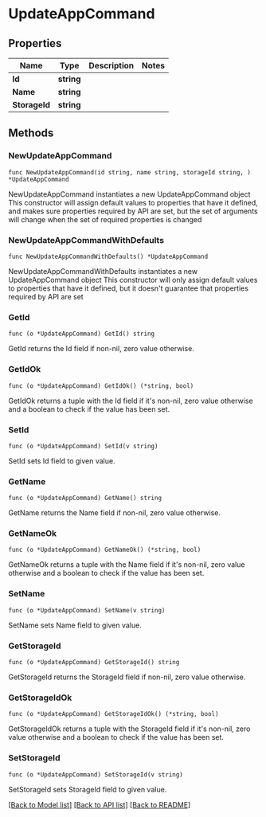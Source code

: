 # UpdateAppCommand

## Properties

Name | Type | Description | Notes
------------ | ------------- | ------------- | -------------
**Id** | **string** |  | 
**Name** | **string** |  | 
**StorageId** | **string** |  | 

## Methods

### NewUpdateAppCommand

`func NewUpdateAppCommand(id string, name string, storageId string, ) *UpdateAppCommand`

NewUpdateAppCommand instantiates a new UpdateAppCommand object
This constructor will assign default values to properties that have it defined,
and makes sure properties required by API are set, but the set of arguments
will change when the set of required properties is changed

### NewUpdateAppCommandWithDefaults

`func NewUpdateAppCommandWithDefaults() *UpdateAppCommand`

NewUpdateAppCommandWithDefaults instantiates a new UpdateAppCommand object
This constructor will only assign default values to properties that have it defined,
but it doesn't guarantee that properties required by API are set

### GetId

`func (o *UpdateAppCommand) GetId() string`

GetId returns the Id field if non-nil, zero value otherwise.

### GetIdOk

`func (o *UpdateAppCommand) GetIdOk() (*string, bool)`

GetIdOk returns a tuple with the Id field if it's non-nil, zero value otherwise
and a boolean to check if the value has been set.

### SetId

`func (o *UpdateAppCommand) SetId(v string)`

SetId sets Id field to given value.


### GetName

`func (o *UpdateAppCommand) GetName() string`

GetName returns the Name field if non-nil, zero value otherwise.

### GetNameOk

`func (o *UpdateAppCommand) GetNameOk() (*string, bool)`

GetNameOk returns a tuple with the Name field if it's non-nil, zero value otherwise
and a boolean to check if the value has been set.

### SetName

`func (o *UpdateAppCommand) SetName(v string)`

SetName sets Name field to given value.


### GetStorageId

`func (o *UpdateAppCommand) GetStorageId() string`

GetStorageId returns the StorageId field if non-nil, zero value otherwise.

### GetStorageIdOk

`func (o *UpdateAppCommand) GetStorageIdOk() (*string, bool)`

GetStorageIdOk returns a tuple with the StorageId field if it's non-nil, zero value otherwise
and a boolean to check if the value has been set.

### SetStorageId

`func (o *UpdateAppCommand) SetStorageId(v string)`

SetStorageId sets StorageId field to given value.



[[Back to Model list]](../README.md#documentation-for-models) [[Back to API list]](../README.md#documentation-for-api-endpoints) [[Back to README]](../README.md)


